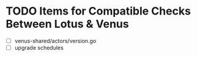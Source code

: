 # TODO Items for Compatible Checks Between Lotus & Venus
- [ ] venus-shared/actors/version.go
- [ ] upgrade schedules
